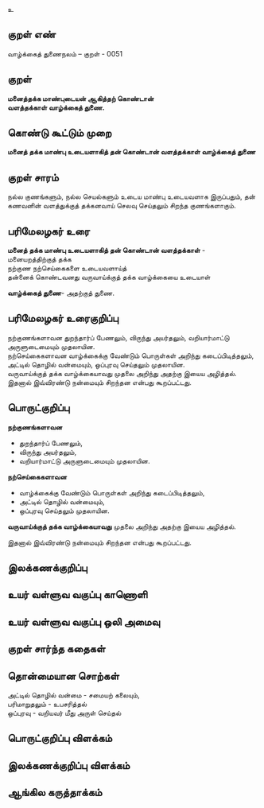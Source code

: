 உ

## குறள் எண் 

வாழ்க்கைத் துணைநலம் – குறள் - 0051  

## குறள் 

**மனைத்தக்க மாண்புடையன் ஆகித்தற் கொண்டான்  
வளத்தக்காள் வாழ்க்கைத் துணை.**  

## கொண்டு கூட்டும் முறை

**மனைத் தக்க மாண்பு உடையளாகித் தன் கொண்டான் வளத்தக்காள் வாழ்க்கைத் துணை**  

## குறள் சாரம் 

நல்ல குணங்களும், நல்ல செயல்களும் உடைய மாண்பு உடையவளாக இருப்பதும், தன் கணவனின் வளத்துக்குத் தக்கனவாய் செலவு செய்தலும் சிறந்த குணங்களாகும். 

## பரிமேலழகர் உரை

**மனைத் தக்க மாண்பு உடையளாகித் தன் கொண்டான் வளத்தக்காள்** -  
மனையறத்திற்குத் தக்க  
நற்குண நற்செய்கைகளை உடையவளாய்த்  
தன்னைக் கொண்டவனது வருவாய்க்குத் தக்க வாழ்க்கையை உடையாள்  

**வாழ்க்கைத் துணை**- அதற்குத் துணை.    

## பரிமேலழகர் உரைகுறிப்பு   

நற்குணங்களாவன  துறந்தார்ப் பேணலும், விருந்து அயர்தலும், வறியார்மாட்டு அருளுடைமையும் முதலாயின.  
நற்செய்கைகளாவன வாழ்க்கைக்கு வேண்டும் பொருள்கள் அறிந்து கடைப்பிடித்தலும், அட்டில் தொழில் வன்மையும், ஒப்புரவு செய்தலும் முதலாயின.  
வருவாய்க்குத் தக்க வாழ்க்கையாவது முதலை அறிந்து அதற்கு இயைய அழித்தல்.  
இதனால் இவ்விரண்டு நன்மையும் சிறந்தன என்பது கூறப்பட்டது.

## பொருட்குறிப்பு 

**நற்குணங்களாவன**  
* துறந்தார்ப் பேணலும்,  
* விருந்து அயர்தலும்,  
* வறியார்மாட்டு அருளுடைமையும் முதலாயின. 

**நற்செய்கைகளாவன**  
* வாழ்க்கைக்கு வேண்டும் பொருள்கள் அறிந்து கடைப்பிடித்தலும்,  
* அட்டில் தொழில் வன்மையும்,  
* ஒப்புரவு செய்தலும் முதலாயின.  

**வருவாய்க்குத் தக்க வாழ்க்கையாவது** முதலை அறிந்து அதற்கு இயைய அழித்தல்.  

இதனால் இவ்விரண்டு நன்மையும் சிறந்தன என்பது கூறப்பட்டது.

## இலக்கணக்குறிப்பு  


## உயர் வள்ளுவ வகுப்பு காணொளி


## உயர் வள்ளுவ வகுப்பு ஒலி அமைவு 

 
## குறள் சார்ந்த கதைகள் 


## தொன்மையான சொற்கள்

அட்டில் தொழில் வன்மை - சமையற் கலையும்,  
பரிமாறுதலும் - உபசரித்தல்   
ஒப்புரவு - வறியவர் மீது அருள் செய்தல் 

## பொருட்குறிப்பு விளக்கம்


## இலக்கணக்குறிப்பு விளக்கம்


## ஆங்கில கருத்தாக்கம் 



